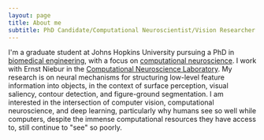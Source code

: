 ```yaml
---
layout: page
title: About me
subtitle: PhD Candidate/Computational Neuroscientist/Vision Researcher
---
```


I'm a graduate student at Johns Hopkins University pursuing a PhD in [biomedical engineering](http://www.bme.jhu.edu/), with a focus on [computational neuroscience](http://www.bme.jhu.edu/research/neuroscience-neuroengineering). I work with Ernst Niebur in the [Computational Neuroscience Laboratory](http://cnslab.mb.jhu.edu/). My research is on neural mechanisms for structuring low-level feature information into objects, in the context of surface perception, visual saliency, contour detection, and figure-ground segmentation. I am interested in the intersection of computer vision, computational neuroscience, and deep learning, particularly why humans see so well while computers, despite the immense computational resources they have access to, still continue to "see" so poorly.
